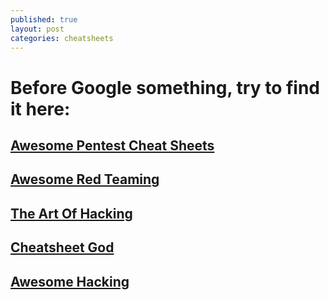 ```yaml
---
published: true
layout: post
categories: cheatsheets
---
```

# Before Google something, try to find it here:


## [Awesome Pentest Cheat Sheets](https://github.com/coreb1t/awesome-pentest-cheat-sheets "Awesome Pentest Cheat Sheets")


## [Awesome Red Teaming](https://github.com/yeyintminthuhtut/Awesome-Red-Teaming "Awesome Red Teaming")


## [The Art Of Hacking](https://github.com/The-Art-of-Hacking/h4cker "The Art Of Hacking")

## [Cheatsheet God](https://github.com/OlivierLaflamme/Cheatsheet-God "Cheatsheet God")


## [Awesome Hacking](https://github.com/Hack-with-Github/Awesome-Hacking "Awesome Hacking")